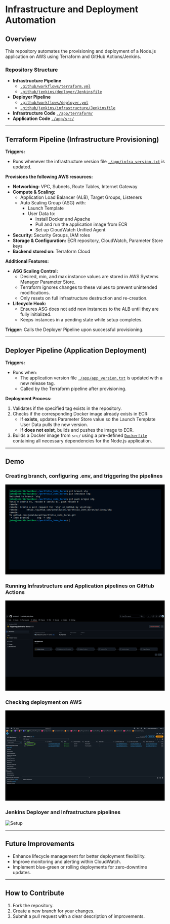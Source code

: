# Infrastructure and Deployment Automation

## Overview
This repository automates the provisioning and deployment of a Node.js application on AWS using Terraform and GitHub Actions/Jenkins.

### Repository Structure
- **Infrastructure Pipeline**
  - [`.github/workflows/terraform.yml`](.github/workflows/terraform.yml)
  - [`.github/jenkins/deployer/Jenkinsfile`](.github/jenkins/deployer/Jenkinsfile)
- **Deployer Pipeline**
  - [`.github/workflows/deployer.yml`](.github/workflows/deployer.yml)
  - [`.github/jenkins/infrastructure/Jenkinsfile`](.github/jenkins/infrastructure/Jenkinsfile)
- **Infrastructure Code** [`./app/terraform/`](./app/terraform/)
- **Application Code** [`./app/src/`](./app/src/)

---
## Terraform Pipeline (Infrastructure Provisioning)
**Triggers:**
- Runs whenever the infrastructure version file [`./app/infra_version.txt`](./app/infra_version.txt) is updated.

**Provisions the following AWS resources:**
- **Networking:** VPC, Subnets, Route Tables, Internet Gateway
- **Compute & Scaling:**
  - Application Load Balancer (ALB), Target Groups, Listeners
  - Auto Scaling Group (ASG) with:
    - Launch Template
    - User Data to:
      - Install Docker and Apache
      - Pull and run the application image from ECR
      - Set up CloudWatch Unified Agent
- **Security:** Security Groups, IAM roles
- **Storage & Configuration:** ECR repository, CloudWatch, Parameter Store keys
- **Backend stored on:** Terraform Cloud

**Additional Features:**
- **ASG Scaling Control:**
  - Desired, min, and max instance values are stored in AWS Systems Manager Parameter Store.
  - Terraform ignores changes to these values to prevent unintended modifications.
  - Only resets on full infrastructure destruction and re-creation.
- **Lifecycle Hook:**
  - Ensures ASG does not add new instances to the ALB until they are fully initialized.
  - Keeps instances in a pending state while setup completes.

**Trigger:** Calls the Deployer Pipeline upon successful provisioning.

---
## Deployer Pipeline (Application Deployment)
**Triggers:**
- Runs when:
  - The application version file [`./app/app_version.txt`](./app/app_version.txt) is updated with a new release tag.
  - Called by the Terraform pipeline after provisioning.

**Deployment Process:**
1. Validates if the specified tag exists in the repository.
2. Checks if the corresponding Docker image already exists in ECR:
   - If **exists**, updates Parameter Store value so the Launch Template User Data pulls the new version.
   - If **does not exist**, builds and pushes the image to ECR.
3. Builds a Docker image from `src/` using a pre-defined [`Dockerfile`](./app/src/Dockerfile) containing all necessary dependencies for the Node.js application.

---
## Demo

### Creating branch, configuring .env, and triggering the pipelines
![Setup](./resources/first_part_gif_portfolio.gif)

### Running Infrastructure and Application pipelines on GitHub Actions
![Setup](./resources/second_part_gif_portfolio.gif)

### Checking deployment on AWS
![Setup](./resources/third_part_gif_portfolio.gif)

### Jenkins Deployer and Infrastructure pipelines
![Setup](./resources/jenkin_gif_portfolio.gif)

---
## Future Improvements
- Enhance lifecycle management for better deployment flexibility.
- Improve monitoring and alerting within CloudWatch.
- Implement blue-green or rolling deployments for zero-downtime updates.

---
## How to Contribute
1. Fork the repository.
2. Create a new branch for your changes.
3. Submit a pull request with a clear description of improvements.

